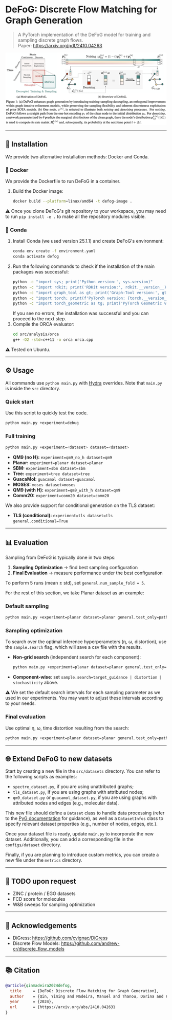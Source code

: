 # DeFoG: Discrete Flow Matching for Graph Generation

> A PyTorch implementation of the DeFoG model for training and sampling discrete graph flows.  
> Paper: https://arxiv.org/pdf/2410.04263


![DeFoG: Visualization](images/defog.png)

---

## 🚀 Installation

We provide two alternative installation methods: Docker and Conda.

### 🐳 Docker 

We provide the Dockerfile to run DeFoG in a container.
1. Build the Docker image:  
   ```bash
   docker build --platform=linux/amd64 -t defog-image .
   ``` 

⚠️ Once you clone DeFoG's git repository to your workspace, you may need to run `pip install -e .` to make all the repository modules visible.


### 🐍 Conda 

1. Install Conda (we used version 25.1.1) and create DeFoG's environment:  
   ```bash
   conda env create -f environment.yaml
   conda activate defog
   ```
2. Run the following commands to check if the installation of the main packages was successful:  
   ```bash
   python -c "import sys; print('Python version:', sys.version)"
   python -c "import rdkit; print('RDKit version:', rdkit.__version__)"
   python -c "import graph_tool as gt; print('Graph-Tool version:', gt.__version__)"
   python -c "import torch; print(f'PyTorch version: {torch.__version__}, CUDA version (via PyTorch): {torch.version.cuda}')"
   python -c "import torch_geometric as tg; print('PyTorch Geometric version:', tg.__version__)"
   ```
   If you see no errors, the installation was successful and you can proceed to the next step.
3. Compile the ORCA evaluator:  
   ```bash
   cd src/analysis/orca
   g++ -O2 -std=c++11 -o orca orca.cpp
   ```

⚠️ Tested on Ubuntu.

---

## ⚙️ Usage

All commands use `python main.py` with [Hydra](https://hydra.cc/) overrides. Note that `main.py` is inside the `src` directory.

### Quick start  

Use this script to quickly test the code.

```bash
python main.py +experiment=debug
```

### Full training  

```bash
python main.py +experiment=<dataset> dataset=<dataset>
```

- **QM9 (no H):** `experiment=qm9_no_h dataset=qm9`  
- **Planar:** `experiment=planar dataset=planar`
- **SBM:** `experiment=sbm dataset=sbm`
- **Tree:** `experiment=tree dataset=tree`
- **GuacaMol:** `guacamol dataset=guacamol`
- **MOSES:** `moses dataset=moses`
- **QM9 (with H):** `experiment=qm9_with_h dataset=qm9`
- **Comm20:** `experiment=comm20 dataset=comm20`

We also provide support for conditional generation on the TLS dataset:

- **TLS (conditional):** `experiment=tls dataset=tls general.conditional=True`

---

## 📊 Evaluation

Sampling from DeFoG is typically done in two steps:

1. **Sampling Optimization** → find best sampling configuration  
2. **Final Evaluation** → measure performance under the best configuration


To perform 5 runs (mean ± std), set `general.num_sample_fold = 5`.

For the rest of this section, we take Planar dataset as an example:

### Default sampling  
```bash
python main.py +experiment=planar dataset=planar general.test_only=path/to/checkpoint sample.eta=0 sample.omega=0 sample.time_distortion=identity
```

### Sampling optimization
To search over the optimal inference hyperperameters (η, ω, distortion), use the `sample.search` flag, which will save a csv file with the results.
- **Non-grid search** (independent search for each component):  
  ```bash
  python main.py +experiment=planar dataset=planar general.test_only=path/to/checkpoint sample.search=all
  ```
- **Component-wise**: set `sample.search=target_guidance | distortion | stochasticity` above.

⚠️ We set the default search intervals for each sampling parameter as we used in our experiments. You may want to adjust these intervals according to your needs.

### Final evaluation  
Use optimal η, ω, time distortion resulting from the search:  
```bash
python main.py +experiment=planar dataset=planar general.test_only=path/to/checkpoint sample.eta=<η> sample.omega=<ω> sample.time_distortion=<distortion>
```

---

## 🌐 Extend DeFoG to new datasets

Start by creating a new file in the `src/datasets` directory. You can refer to the following scripts as examples:
- `spectre_dataset.py`, if you are using unattributed graphs;
- `tls_dataset.py`, if you are using graphs with attributed nodes;
- `qm9_dataset.py` or `guacamol_dataset.py`, if you are using graphs with attributed nodes and edges (e.g., molecular data).

This new file should define a `Dataset` class to handle data processing (refer to the [PyG documentation](https://pytorch-geometric.readthedocs.io/en/latest/tutorial/create_dataset.html) for guidance), as well as a `DatasetInfos` class to specify relevant dataset properties (e.g., number of nodes, edges, etc.).

Once your dataset file is ready, update `main.py` to incorporate the new dataset. Additionally, you can add a corresponding file in the `configs/dataset` directory.

Finally, if you are planning to introduce custom metrics, you can create a new file under the `metrics` directory.


---

## 📌 TODO upon request

- ZINC / protein / EGO datasets  
- FCD score for molecules
- W&B sweeps for sampling optimization  



---
## 🙏 Acknowledgements

- DiGress: https://github.com/cvignac/DiGress
- Discrete Flow Models: https://github.com/andrew-cr/discrete_flow_models

---

## 📚 Citation

```bibtex
@article{qinmadeira2024defog,
  title     = {DeFoG: Discrete Flow Matching for Graph Generation},
  author    = {Qin, Yiming and Madeira, Manuel and Thanou, Dorina and Frossard, Pascal},
  year      = {2024},
  url       = {https://arxiv.org/abs/2410.04263}
}
```
